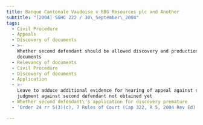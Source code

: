 ```yaml
---
title: Banque Cantonale Vaudoise v RBG Resources plc and Another
subtitle: "[2004] SGHC 222 / 30\_September\_2004"
tags:
  - Civil Procedure
  - Appeals
  - Discovery of documents
  - >-
    Whether second defendant should be allowed discovery and production of
    documents
  - Relevancy of documents
  - Civil Procedure
  - Discovery of documents
  - Application
  - >-
    Leave to adduce additional evidence for hearing of appeal against summary
    judgment against second defendant not obtained yet
  - Whether second defendant\'s application for discovery premature
  - 'Order 24 rr 5(3)(c), 7 Rules of Court (Cap 322, R 5, 2004 Rev Ed)'

---
```


